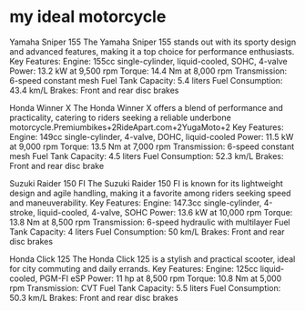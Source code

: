 # my ideal motorcycle

Yamaha Sniper 155
 The Yamaha Sniper 155 stands out with its sporty design and advanced features, making it a top choice for performance enthusiasts.
Key Features:
Engine: 155cc single-cylinder, liquid-cooled, SOHC, 4-valve
Power: 13.2 kW at 9,500 rpm
Torque: 14.4 Nm at 8,000 rpm
Transmission: 6-speed constant mesh
Fuel Tank Capacity: 5.4 liters
Fuel Consumption: 43.4 km/L
Brakes: Front and rear disc brakes

 Honda Winner X
The Honda Winner X offers a blend of performance and practicality, catering to riders seeking a reliable underbone motorcycle.Premiumbikes+2RideApart.com+2YugaMoto+2
Key Features:
Engine: 149cc single-cylinder, 4-valve, DOHC, liquid-cooled
Power: 11.5 kW at 9,000 rpm
Torque: 13.5 Nm at 7,000 rpm
Transmission: 6-speed constant mesh
Fuel Tank Capacity: 4.5 liters
Fuel Consumption: 52.3 km/L
Brakes: Front and rear disc brake

Suzuki Raider 150 FI
The Suzuki Raider 150 FI is known for its lightweight design and agile handling, making it a favorite among riders seeking speed and maneuverability.
Key Features:
Engine: 147.3cc single-cylinder, 4-stroke, liquid-cooled, 4-valve, SOHC
Power: 13.6 kW at 10,000 rpm
Torque: 13.8 Nm at 8,500 rpm
Transmission: 6-speed hydraulic with multilayer
Fuel Tank Capacity: 4 liters
Fuel Consumption: 50 km/L
Brakes: Front and rear disc brakes

 Honda Click 125
  The Honda Click 125 is a stylish and practical scooter, ideal for city commuting and daily errands.
Key Features:
Engine: 125cc liquid-cooled, PGM-FI eSP
Power: 11 hp at 8,500 rpm
Torque: 10.8 Nm at 5,000 rpm
Transmission: CVT
Fuel Tank Capacity: 5.5 liters
Fuel Consumption: 50.3 km/L
Brakes: Front and rear disc brakes

